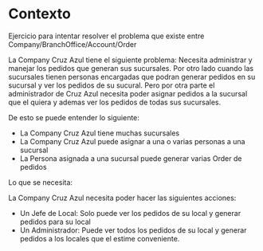# Contexto

Ejercicio para intentar resolver el problema que existe entre Company/BranchOffice/Account/Order

La Company Cruz Azul tiene el siguiente problema: Necesita administrar y manejar los pedidos que generan sus sucursales. Por otro lado cuando las sucursales tienen personas encargadas que podran generar pedidos en su sucursal y ver los pedidos de su sucural. Pero por otra parte el administrador de Cruz Azul necesita poder asignar pedidos a la sucursal que el quiera y ademas ver los pedidos de todas sus sucursales.

De esto se puede entender lo siguiente:

* La Company Cruz Azul tiene muchas sucursales
* La Company Cruz Azul puede asignar a una o varias personas a una sucursal
* La Persona asignada a una sucursal puede generar varias Order de pedidos

Lo que se necesita:

La Company Cruz Azul necesita poder hacer las siguientes acciones:
- Un Jefe de Local: Solo puede ver los pedidos de su local y generar pedidos para su local
- Un Administrador: Puede ver todos los pedidos de su local y generar pedidos a los locales que el estime conveniente.
